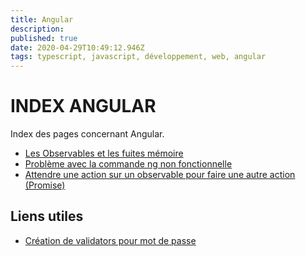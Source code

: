 ```yaml
---
title: Angular
description: 
published: true
date: 2020-04-29T10:49:12.946Z
tags: typescript, javascript, développement, web, angular
---
```


# INDEX ANGULAR
Index des pages concernant Angular.

* [Les Observables et les fuites mémoire](/angular/fuites_memoires_observables)
* [Problème avec la commande ng non fonctionnelle](/angular/commande_ng_ne_fonctionne_pas)
* [Attendre une action sur un observable pour faire une autre action (Promise)](/angular/attendre_observable_pour_autre_action)

## Liens utiles

* [Création de validators pour mot de passe](https://codinglatte.com/posts/angular/cool-password-validation-angular/)